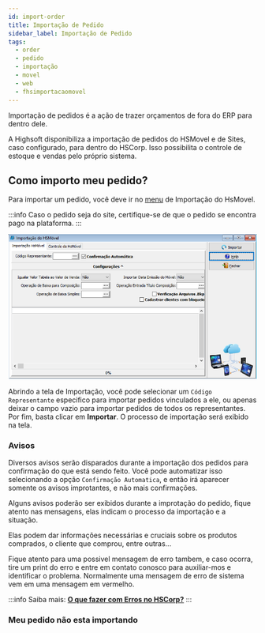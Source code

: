 ```yaml
---
id: import-order
title: Importação de Pedido
sidebar_label: Importação de Pedido
tags:
  - order
  - pedido
  - importação
  - movel
  - web
  - fhsimportacaomovel
---
```


Importação de pedidos é a ação de trazer orçamentos de fora do ERP para dentro dele.

A Highsoft disponibiliza a importação de pedidos do HSMovel e de Sites, caso configurado, para dentro do HSCorp. Isso possibilita o controle de estoque e vendas pelo próprio sistema.

## Como importo meu pedido?

Para importar um pedido, você deve ir no [menu](../intro/getting-started#navegação) de <highlight>Importação do HsMovel</highlight>.

:::info
Caso o pedido seja do site, certifique-se de que o pedido se encontra pago na plataforma.
:::

![import-order-screen](./img/import-order/import-order.png)

Abrindo a tela de Importação, você pode selecionar um `Código Representante` especifico para importar pedidos vinculados a ele, ou apenas deixar o campo vazio para importar pedidos de todos os representantes. Por fim, basta clicar em **Importar**. O processo de importação será exibido na tela.

### Avisos

Diversos avisos serão disparados durante a importação dos pedidos para confirmação do que está sendo feito. Você pode automatizar isso selecionando a opção `Confirmação Automatica`, e então irá aparecer somente os avisos improtantes, e não mais confirmações.

Alguns avisos poderão ser exibidos durante a improtação do pedido, fique atento nas mensagens, elas indicam o processo da importação e a situação.

Elas podem dar informações necessárias e cruciais sobre os produtos comprados, o cliente que comprou, entre outras...

Fique atento para uma possivel mensagem de erro tambem, e caso ocorra, tire um print do erro e entre em contato conosco para auxiliar-mos e identificar o problema. Normalmente uma mensagem de erro de sistema vem em uma mensagem em vermelho.

:::info
Saiba mais: [**O que fazer com Erros no HSCorp?**](../utils/handle-error)
:::

<!-- Mensagens comuns:
- Produto do orçamento não se encontra mais em estoque
- Cliente -->

### Meu pedido não esta importando
